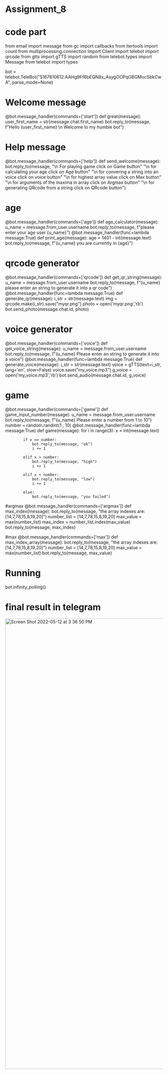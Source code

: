 # Assignment_8

# code part

from email import message
from gc import callbacks
from itertools import count
from multiprocessing.connection import Client
import telebot
import qrcode
from gtts import gTTS
import random
from telebot.types import Message
from telebot import types


bot = telebot.TeleBot("5167810612:AAHg9Ff6bEQN8x_AsygOOPqGBGMocSbkCwA", parse_mode=None)



# Welcome message
@bot.message_handler(commands=['start'])
def great(message):
    user_first_name = str(message.chat.first_name)
    bot.reply_to(message, f"Hello {user_first_name} \n Welcome to my humble bot")

# Help message
@bot.message_handler(commands=['help'])
def send_welcome(message):
    bot.reply_to(message, "\n For playing game click on Game button"
                          "\n for calculating your age click on Age button"
                          "\n for convering a string into an voice click on voice button"
                          "\n for highest array value click on Max button"
                          "\n for arguments of the maxima in array click on Argmax button"
                          "\n for generating QRcode from a string click on QRcode button")

# age 
@bot.message_handler(commands=['age'])
def age_calculator(message):
    u_name = message.from_user.username
    bot.reply_to(message, f"please enter your age user {u_name}")
    @bot.message_handler(func=lambda message:True)
    def print_age(message):
        age = 1401 - int(message.text)
        bot.reply_to(message, f"{u_name} you are currently in {age}")

# qrcode generator
@bot.message_handler(commands=['qrcode'])
def get_qr_string(message):
    u_name = message.from_user.username
    bot.reply_to(message, f"{u_name} please enter an string to generate it into a qr code")
    @bot.message_handler(func=lambda message:True)
    def generate_qr(message):
        i_str = str(message.text)
        img = qrcode.make(i_str).save("myqr.png")
        photo = open('myqr.png','rb')
        bot.send_photo(message.chat.id, photo)
        
# voice generator
@bot.message_handler(commands=['voice'])
def get_voice_string(message):
    u_name = message.from_user.username
    bot.reply_to(message, f"{u_name} Please enter an string to generate it into a voice")
    @bot.message_handler(func=lambda message:True)
    def generate_voice(message):
        i_str = str(message.text)
        voice = gTTS(text=i_str, lang='en', slow=False)
        voice.save("my_voice.mp3")
        g_voice = open('my_voice.mp3','rb')
        bot.send_audio(message.chat.id, g_voice)

# game
@bot.message_handler(commands=['game'])
def game_input_number(message):
    u_name = message.from_user.username
    bot.reply_to(message, f"{u_name} Please enter a number from 1 to 10")
    number = random.randint(1 , 10)
    @bot.message_handler(func=lambda message:True)
    def game(message):
        for i in range(3):
            x = int(message.text)

            if x == number:
                bot.reply_to(message, "ok")
                i += 1

            elif x > number:
                bot.reply_to(message, "high")
                i += 1

            elif x < number:
                bot.reply_to(message, "low")
                i += 1
            
            else:
                bot.reply_to(message, "you failed")

#argmax
@bot.message_handler(commands=['argmax'])
def max_index(message):
    bot.reply_to(message, "the array indexes are: [14,7,78,15,8,19,20]")
    number_list = [14,7,78,15,8,19,20]
    max_value = max(number_list)
    max_index = number_list.index(max_value)
    bot.reply_to(message, max_index)

#max
@bot.message_handler(commands=['max'])
def max_index_array(message):
    bot.reply_to(message, "the array indexes are: [14,7,78,15,8,19,20]")
    number_list = [14,7,78,15,8,19,20]
    max_value = max(number_list)
    bot.reply_to(message, max_value)

# Running
bot.infinity_polling()

# final result in telegram
<img width="1440" alt="Screen Shot 2022-05-12 at 3 36 50 PM" src="https://user-images.githubusercontent.com/89723046/168060540-568fd471-3fc0-4ecc-ac62-c984b9a6c444.png">
